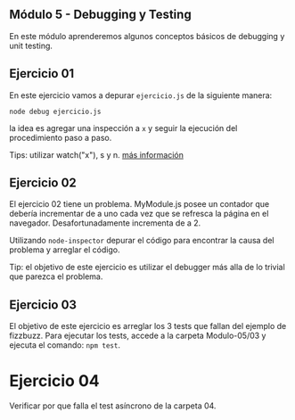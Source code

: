 ## Módulo 5 - Debugging y Testing

En este módulo aprenderemos algunos conceptos básicos de debugging y unit testing.

## Ejercicio 01

En este ejercicio vamos a depurar ```ejercicio.js``` de la siguiente manera:

```
node debug ejercicio.js
```
la idea es agregar una inspección a ```x``` y seguir la ejecución del procedimiento paso a paso.

Tips: utilizar watch("x"), s y n. [más información](http://nodejs.org/api/debugger.html)

## Ejercicio 02

El ejercicio 02 tiene un problema. MyModule.js posee un contador que debería incrementar de a uno cada vez que se refresca la página en el navegador. Desafortunadamente incrementa de a 2.

Utilizando ```node-inspector``` depurar el código para encontrar la causa del problema y arreglar el código. 

Tip: el objetivo de este ejercicio es utilizar el debugger más alla de lo trivial que parezca el problema.

## Ejercicio 03

El objetivo de este ejercicio es arreglar los 3 tests que fallan del ejemplo de fizzbuzz. Para ejecutar los tests, accede a la carpeta Modulo-05/03 y ejecuta el comando: ```npm test```.

# Ejercicio 04

Verificar por que falla el test asíncrono de la carpeta 04.
